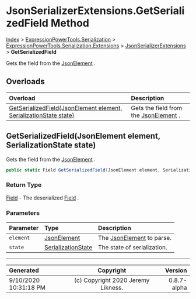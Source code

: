 ﻿# JsonSerializerExtensions.GetSerializedField Method

[Index](../index.md) > [ExpressionPowerTools.Serialization](ExpressionPowerTools.Serialization.a.md) > [ExpressionPowerTools.Serialization.Extensions](ExpressionPowerTools.Serialization.Extensions.n.md) > [JsonSerializerExtensions](ExpressionPowerTools.Serialization.Extensions.JsonSerializerExtensions.cs.md) > **GetSerializedField**

Gets the field from the [JsonElement](https://docs.microsoft.com/dotnet/api/system.text.json.jsonelement) .

## Overloads

| Overload | Description |
| :-- | :-- |
| [GetSerializedField(JsonElement element, SerializationState state)](#getserializedfieldjsonelement-element-serializationstate-state) | Gets the field from the [JsonElement](https://docs.microsoft.com/dotnet/api/system.text.json.jsonelement) . |
## GetSerializedField(JsonElement element, SerializationState state)

Gets the field from the [JsonElement](https://docs.microsoft.com/dotnet/api/system.text.json.jsonelement) .

```csharp
public static Field GetSerializedField(JsonElement element, SerializationState state)
```

### Return Type

 [Field](ExpressionPowerTools.Serialization.Serializers.Field.cs.md)  - The deserialized [Field](ExpressionPowerTools.Serialization.Serializers.Field.cs.md) .

### Parameters

| Parameter | Type | Description |
| :-- | :-- | :-- |
| `element` | [JsonElement](https://docs.microsoft.com/dotnet/api/system.text.json.jsonelement) | The [JsonElement](https://docs.microsoft.com/dotnet/api/system.text.json.jsonelement) to parse. |
| `state` | [SerializationState](ExpressionPowerTools.Serialization.Serializers.SerializationState.cs.md) | The state of serialization. |



---

| Generated | Copyright | Version |
| :-- | :-: | --: |
| 9/10/2020 10:31:18 PM | (c) Copyright 2020 Jeremy Likness. | 0.8.7-alpha |
